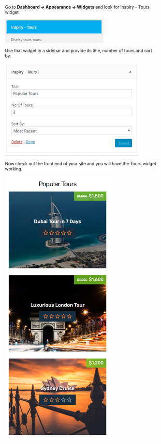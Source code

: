 Go to **Dashboard &rarr; Appearance &rarr; Widgets** and look for Inspiry - Tours widget.

![img](../img/tours-widget.png)

Use that widget in a sidebar and provide its title, number of tours and sort by.

![img](../img/tours-widget-sidebar.png)

Now check out the front end of your site and you will have the Tours widget working.

![img](../img/tours-widget-front.png)
